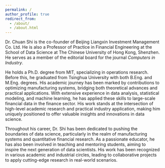 ```yaml
---
permalink: /
author_profile: true
redirect_from: 
  - /about/
  - /about.html
---
```


Dr. Chuan Shi is the co-founder of Beijing Liangxin Investment Management Co. Ltd. He is also a Professor of Practice in Financial Engineering at the School of Data Science at The Chinese University of Hong Kong, Shenzhen. He serves as a member of the editorial board for the journal *Computers in Industry*.

He holds a Ph.D. degree from MIT, specializing in operations research. Before this, he graduated from Tsinghua University with both B.Eng. and M.Eng. degrees. His academic journey has been marked by contributions to optimizing manufacturing systems, bridging both theoretical advances and practical applications. With extensive experience in data analysis, statistical modeling, and machine learning, he has applied these skills to large-scale financial data in the finance sector. His work stands at the intersection of high-level academic research and practical industry application, making him uniquely positioned to offer valuable insights and innovations in data science.

Throughout his career, Dr. Shi has been dedicated to pushing the boundaries of data science, particularly in the realm of manufacturing systems and quantitative financial research. As a passionate educator, he has also been involved in teaching and mentoring students, aiming to inspire the next generation of data scientists. His work has been recognized in various academic and industrial circles, leading to collaborative projects to apply cutting-edge research in real-world scenarios.
